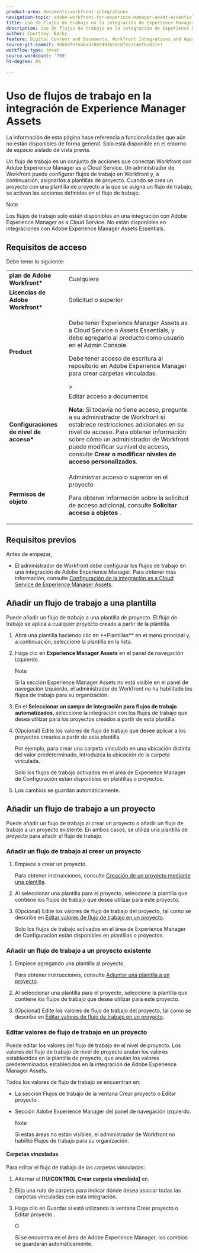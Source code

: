 ```yaml
---
product-area: documents;workfront-integrations
navigation-topic: adobe-workfront-for-experince-manager-asset-essentials
title: Uso de flujos de trabajo en la integración de Experience Manager Assets Essentials
description: Uso de flujos de trabajo en la integración de Experience Manager Assets Essentials
author: Courtney, Becky
feature: Digital Content and Documents, Workfront Integrations and Apps
source-git-commit: 9080dfe7e46a3780d493b59c8f2a3c4efbc011e7
workflow-type: tm+mt
source-wordcount: '759'
ht-degree: 0%

---
```


# Uso de flujos de trabajo en la integración de Experience Manager Assets

<span class="preview">La información de esta página hace referencia a funcionalidades que aún no están disponibles de forma general. Solo está disponible en el entorno de espacio aislado de vista previa.</span>

Un flujo de trabajo es un conjunto de acciones que conectan Workfront con Adobe Experience Manager as a Cloud Service. Un administrador de Workfront puede configurar flujos de trabajo en Workfront y, a continuación, asignarlos a plantillas de proyecto. Cuando se crea un proyecto con una plantilla de proyecto a la que se asigna un flujo de trabajo, se activan las acciones definidas en el flujo de trabajo.

>[!NOTE]
>
>Los flujos de trabajo solo están disponibles en una integración con Adobe Experience Manager as a Cloud Service. No están disponibles en integraciones con Adobe Experience Manager Assets Essentials.


## Requisitos de acceso

Debe tener lo siguiente:

<table>
  <tr>
   <td><strong>plan de Adobe Workfront*</strong>
   </td>
   <td>Cualquiera
   </td>
  </tr>
  <tr>
   <td><strong>Licencias de Adobe Workfront*</strong>
   </td>
   <td>Solicitud o superior
   </td>
  </tr>
  <tr>
   <td><strong>Product</strong>
   </td>
   <td><p>Debe tener Experience Manager Assets as a Cloud Service o Assets Essentials, y debe agregarlo al producto como usuario en el Admin Console.</p><p>Debe tener acceso de escritura al repositorio en Adobe Experience Manager para crear carpetas vinculadas.</p>&gt;
   </td>
  </tr>
  <tr>
   <td><strong>Configuraciones de nivel de acceso*</strong>
   </td>
   <td>Editar acceso a documentos
<p>
<strong>Nota: </strong>Si todavía no tiene acceso, pregunte a su administrador de Workfront si establece restricciones adicionales en su nivel de acceso. Para obtener información sobre cómo un administrador de Workfront puede modificar su nivel de acceso, consulte <strong>Crear o modificar niveles de acceso personalizados</strong>.
   </td>
  </tr>
  <tr>
   <td><strong>Permisos de objeto</strong>
   </td>
   <td>Administrar acceso o superior en el proyecto 
<p>
Para obtener información sobre la solicitud de acceso adicional, consulte <strong>Solicitar acceso a objetos </strong>.
   </td>
  </tr>
</table>

## Requisitos previos

Antes de empezar,

* El administrador de Workfront debe configurar los flujos de trabajo en una integración de Adobe Experience Manager. Para obtener más información, consulte [Configuración de la integración as a Cloud Service de Experience Manager Assets](../../administration-and-setup/configure-integrations/configure-aacs-integration.md#set-up-workflows-optional).

## Añadir un flujo de trabajo a una plantilla

Puede añadir un flujo de trabajo a una plantilla de proyecto. El flujo de trabajo se aplica a cualquier proyecto creado a partir de la plantilla.

1. <!-- main menu snippet??--> Abra una plantilla haciendo clic en **Plantillas** en el menú principal y, a continuación, seleccione la plantilla en la lista.
1. Haga clic en **Experience Manager Assets** en el panel de navegación izquierdo.

   >[!NOTE]
   >
   >Si la sección Experience Manager Assets no está visible en el panel de navegación izquierdo, el administrador de Workfront no ha habilitado los flujos de trabajo para su organización. <!--Is this right?-->

1. En el **Seleccionar un campo de integración para flujos de trabajo automatizados**, seleccione la integración con los flujos de trabajo que desea utilizar para los proyectos creados a partir de esta plantilla.
1. (Opcional) Edite los valores de flujo de trabajo que desee aplicar a los proyectos creados a partir de esta plantilla.

   Por ejemplo, para crear una carpeta vinculada en una ubicación distinta del valor predeterminado, introduzca la ubicación de la carpeta vinculada.

   Solo los flujos de trabajo activados en el área de Experience Manager de Configuración están disponibles en plantillas o proyectos.

1. Los cambios se guardan automáticamente. <!-- do they though??-->

## Añadir un flujo de trabajo a un proyecto

Puede añadir un flujo de trabajo al crear un proyecto o añadir un flujo de trabajo a un proyecto existente. En ambos casos, se utiliza una plantilla de proyecto para añadir el flujo de trabajo.

### Añadir un flujo de trabajo al crear un proyecto

1. Empiece a crear un proyecto.

   Para obtener instrucciones, consulte [Creación de un proyecto mediante una plantilla](/help/quicksilver/manage-work/projects/create-projects/create-project-from-template.md).

1. Al seleccionar una plantilla para el proyecto, seleccione la plantilla que contiene los flujos de trabajo que desea utilizar para este proyecto.
1. (Opcional) Edite los valores de flujo de trabajo del proyecto, tal como se describe en [Editar valores de flujo de trabajo en un proyecto](#edit-workflow-values-in-a-project).

   Solo los flujos de trabajo activados en el área de Experience Manager de Configuración están disponibles en plantillas o proyectos.


### Añadir un flujo de trabajo a un proyecto existente

1. Empiece agregando una plantilla al proyecto.

   Para obtener instrucciones, consulte [Adjuntar una plantilla a un proyecto](/help/quicksilver/manage-work/projects/create-and-manage-templates/attach-template-to-project.md).

1. Al seleccionar una plantilla para el proyecto, seleccione la plantilla que contiene los flujos de trabajo que desea utilizar para este proyecto.
1. (Opcional) Edite los valores de flujo de trabajo del proyecto, tal como se describe en [Editar valores de flujo de trabajo en un proyecto](#edit-workflow-values-in-a-project).

### Editar valores de flujo de trabajo en un proyecto

Puede editar los valores del flujo de trabajo en el nivel de proyecto. Los valores del flujo de trabajo de nivel de proyecto anulan los valores establecidos en la plantilla de proyecto, que anulan los valores predeterminados establecidos en la integración de Adobe Experience Manager Assets.

Todos los valores de flujo de trabajo se encuentran en:

* La sección Flujos de trabajo de la ventana Crear proyecto o Editar proyecto .
* Sección Adobe Experience Manager del panel de navegación izquierdo.


   >[!NOTE]
   >
   >Si estas áreas no están visibles, el administrador de Workfront no habilitó Flujos de trabajo para su organización.

#### Carpetas vinculadas

Para editar el flujo de trabajo de las carpetas vinculadas:

1. Alternar el **[!UICONTROL Crear carpeta vinculada]** en.
1. Elija una ruta de carpeta para indicar dónde desea asociar todas las carpetas vinculadas con esta integración.
1. Haga clic en Guardar si está utilizando la ventana Crear proyecto o Editar proyecto .

   O

   Si se encuentra en el área de Adobe Experience Manager, los cambios se guardarán automáticamente. <!--Do they though?-->

